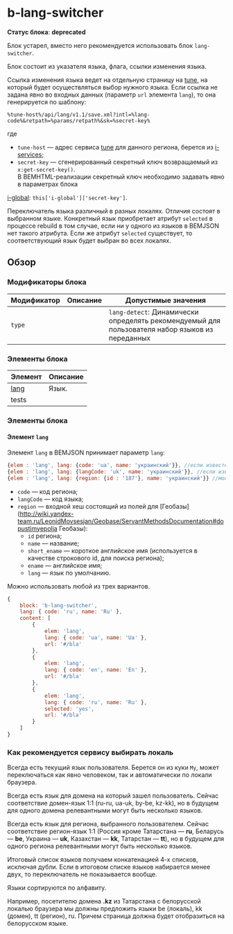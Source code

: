 # b-lang-switcher

**Статус блока**: **deprecated**

Блок устарел, вместо него рекомендуется использовать блок `lang-switcher`.

Блок состоит из указателя языка, флага, ссылки изменения языка.

Ссылка изменения языка ведет на отдельную страницу на [tune](http://wiki.yandex-team.ru/tune), на который будет
осуществляться выбор нужного языка.  Если ссылка не задана явно во входных данных (параметр `url` элемента `lang`), то она генерируется по шаблону:

```
%tune-host%/api/lang/v1.1/save.xml?intl=%lang-code%&retpath=%params/retpath%&sk=%secret-key%
```

где

* `tune-host` — адрес сервиса [tune](http://wiki.yandex-team.ru/tune) для данного региона, берется из [i-services](../i-services/i-services.ru.md);
* `secret-key` — сгенерированный секретный ключ возвращаемый из `x:get-secret-key()`.<br>
  В BEMHTML-реализации секретный ключ необходимо задавать явно в параметрах блока

 [i-global](../i-global/i-global.ru.md): `this['i-global']['secret-key']`.

Переключатель языка различный в разных локалях. Отличия состоят в выбранном языке. Конкретный язык приобретает атрибут `selected` в процессе rebuild в том случае, если ни у одного из языков в BEMJSON нет такого атрибута. Если же атрибут `selected` существует, то соответствующий язык будет выбран во всех локалях.



## Обзор
### Модификаторы блока

Модификатор | Описание | Допустимые значения
--- | --- | ---
`type`| | `lang-detect`: Динамически определять рекомендуемый для пользователя набор языков из переданных


### Элементы блока

Элемент | Описание
--- | ---
[lang](#elems-lang) | Язык.
tests|


### Элементы блока

<a name="elems-lang"></a>
#### Элемент `lang`

Элемент `lang` в BEMJSON принимает параметр `lang`:

```javascript
{elem : 'lang', lang: {code: 'ua', name: 'украинский'}}, //если известен код региона
{elem : 'lang', lang: {langCode: 'uk', name: 'украинский'}}, //если известен язык
{elem : 'lang', lang: {region: {id : '187'}, name: 'украинский'}} //можно найти регион по любому его признаку
```

* `code` — код региона;
* `langCode` — код языка;
* `region` — входной хеш состоящий из полей для [Геобазы](http://wiki.yandex-team.ru/LeonidMovsesjan/Geobase/ServantMethodsDocumentation#dopustimyepolja Геобазы):
  * `id` региона;
  * `name` — название;
  * `short_ename` — короткое английское имя (используется в качестве строкового id, для поиска региона);
  * `ename` — английское имя;
  * `lang` — язык по умолчанию.

Можно использовать любой из трех вариантов.

```js
{
    block: 'b-lang-switcher',
    lang: { code: 'ru', name: 'Ru' },
    content: [
        {
            elem: 'lang',
            lang: { code: 'ua', name: 'Ua' },
            url: '#/bla'
        },
        {
            elem: 'lang',
            lang: { code: 'en', name: 'En' },
            url: '#/bla'
        },
        {
            elem: 'lang',
            lang: { code: 'ru', name: 'Ru' },
            selected: 'yes',
            url: '#/bla'
        }
    ]
}
```

### Как рекомендуется сервису выбирать локаль

Всегда есть текущий язык пользователя. Берется он из куки `My`, может
переключаться как явно человеком, так и автоматически по локали браузера.

Всегда есть язык для домена на который зашел пользователь. Сейчас соответствие домен-язык 1:1 (ru-ru, ua-uk, by-be,
kz-kk), но в будущем для одного домена релевантными могут быть несколько языков.

Всегда есть язык для региона, выбранного пользователем. Сейчас соответствие регион-язык 1:1 (Россия кроме Татарстана —
**ru**, Беларусь — **be**, Украина — **uk**, Казахстан — **kk**, Татарстан — **tt**), но в будущем для одного региона
релевантными могут быть несколько языков.

Итоговый список языков получаем конкатенацией 4-х списков, исключая дубли. Если в итоговом списке языков набирается
менее двух, то переключатель не показывается вообще.

Языки сортируются по алфавиту.

Например, посетителю домена **.kz** из Татарстана с белорусской локалью браузера мы должны предложить языки be (локаль), kk (домен), tt (регион), ru.  Причем страница должна будет отобразиться на белорусском языке.
